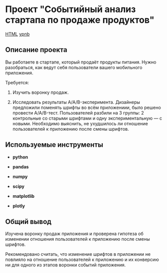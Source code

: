 # Проект "Событийный анализ стартапа по продаже продуктов"

[HTML](https://github.com/AVRotaev/Portfolio/blob/main/Project_FIN_2/Project_FIN_2.html) [ypnb](https://github.com/AVRotaev/Portfolio/blob/main/Project_FIN_2/Project_FIN_2.ipynb)

## Описание проекта

Вы работаете в стартапе, который продаёт продукты питания. Нужно разобраться, как ведут себя пользователи вашего мобильного приложения.

Требуется:

1. Изучить воронку продаж.

2. Исследовать результаты A/A/B-эксперимента. Дизайнеры предложили поменять шрифты во всём приложениии, было решено провести A/A/B-тест. Пользователей разбили на 3 группы: 2 контрольные со старыми шрифтами и одну экспериментальную — с новыми. Необходимо выяснить, не ухудшилось ли отношение пользователей к приложению после смены шрифтов.

## Используемые инструменты

- **python**

- **pandas**

- **numpy**

- **scipy**

- **matplotlib**

- **plotly**

## Общий вывод

Изучена воронку продаж приложения и проверена гипотеза об изменении отношения пользователей к приложению после смены шрифтов.

Рекомендовано считать, что изменение шрифтов в приложении не повлияло на отношение пользователей к приложению и их конверсию ни для одного из этапов воронки событий приложения.